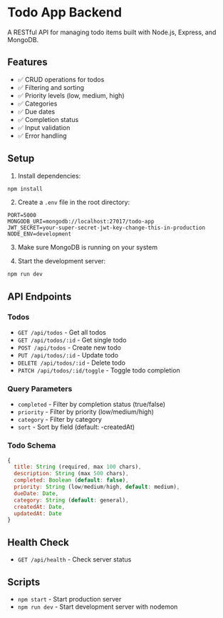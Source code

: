 # Todo App Backend

A RESTful API for managing todo items built with Node.js, Express, and MongoDB.

## Features

- ✅ CRUD operations for todos
- ✅ Filtering and sorting
- ✅ Priority levels (low, medium, high)
- ✅ Categories
- ✅ Due dates
- ✅ Completion status
- ✅ Input validation
- ✅ Error handling

## Setup

1. Install dependencies:
```bash
npm install
```

2. Create a `.env` file in the root directory:
```env
PORT=5000
MONGODB_URI=mongodb://localhost:27017/todo-app
JWT_SECRET=your-super-secret-jwt-key-change-this-in-production
NODE_ENV=development
```

3. Make sure MongoDB is running on your system

4. Start the development server:
```bash
npm run dev
```

## API Endpoints

### Todos

- `GET /api/todos` - Get all todos
- `GET /api/todos/:id` - Get single todo
- `POST /api/todos` - Create new todo
- `PUT /api/todos/:id` - Update todo
- `DELETE /api/todos/:id` - Delete todo
- `PATCH /api/todos/:id/toggle` - Toggle todo completion

### Query Parameters

- `completed` - Filter by completion status (true/false)
- `priority` - Filter by priority (low/medium/high)
- `category` - Filter by category
- `sort` - Sort by field (default: -createdAt)

### Todo Schema

```javascript
{
  title: String (required, max 100 chars),
  description: String (max 500 chars),
  completed: Boolean (default: false),
  priority: String (low/medium/high, default: medium),
  dueDate: Date,
  category: String (default: general),
  createdAt: Date,
  updatedAt: Date
}
```

## Health Check

- `GET /api/health` - Check server status

## Scripts

- `npm start` - Start production server
- `npm run dev` - Start development server with nodemon 
